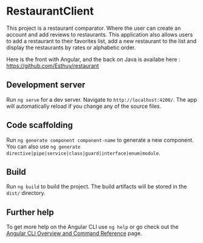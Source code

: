 # RestaurantClient

This project is a restaurant comparator. Where the user can create an account and add reviews to restaurants. This application also allows users to add a restaurant to their favorites list, add a new restaurant to the list and display the restaurants by rates or alphabetic order.

Here is the front with Angular, and the back on Java is availabe here : https://github.com/Esthuy/restaurant

## Development server

Run `ng serve` for a dev server. Navigate to `http://localhost:4200/`. The app will automatically reload if you change any of the source files.

## Code scaffolding

Run `ng generate component component-name` to generate a new component. You can also use `ng generate directive|pipe|service|class|guard|interface|enum|module`.

## Build

Run `ng build` to build the project. The build artifacts will be stored in the `dist/` directory.

## Further help

To get more help on the Angular CLI use `ng help` or go check out the [Angular CLI Overview and Command Reference](https://angular.io/cli) page.
